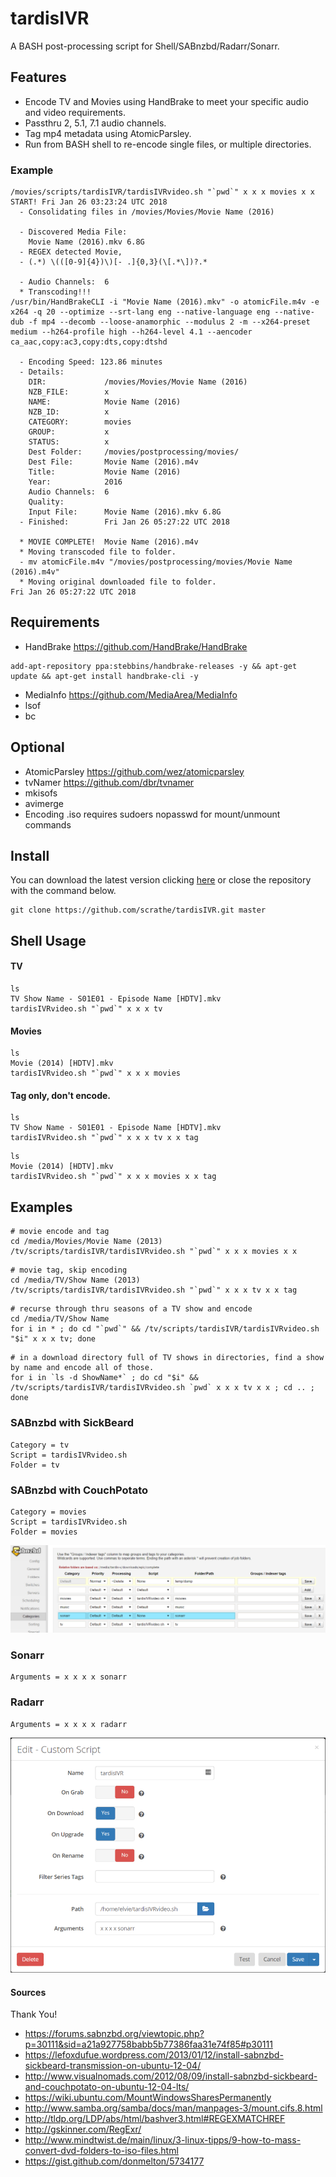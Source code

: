 # tardisIVR
A BASH post-processing script for Shell/SABnzbd/Radarr/Sonarr.

## Features
* Encode TV and Movies using HandBrake to meet your specific audio and video requirements.
* Passthru 2, 5.1, 7.1 audio channels.
* Tag mp4 metadata using AtomicParsley.
* Run from BASH shell to re-encode single files, or multiple directories.

### Example
```
/movies/scripts/tardisIVR/tardisIVRvideo.sh "`pwd`" x x x movies x x 
START! Fri Jan 26 03:23:24 UTC 2018
  - Consolidating files in /movies/Movies/Movie Name (2016)

  - Discovered Media File:
    Movie Name (2016).mkv 6.8G
  - REGEX detected Movie,
  - (.*) \(([0-9]{4})\)[- .]{0,3}(\[.*\])?.*

  - Audio Channels:  6
  * Transcoding!!!
/usr/bin/HandBrakeCLI -i "Movie Name (2016).mkv" -o atomicFile.m4v -e x264 -q 20 --optimize --srt-lang eng --native-language eng --native-dub -f mp4 --decomb --loose-anamorphic --modulus 2 -m --x264-preset medium --h264-profile high --h264-level 4.1 --aencoder ca_aac,copy:ac3,copy:dts,copy:dtshd

  - Encoding Speed: 123.86 minutes
  - Details:
    DIR:             /movies/Movies/Movie Name (2016)
    NZB_FILE:        x
    NAME:            Movie Name (2016)
    NZB_ID:          x
    CATEGORY:        movies
    GROUP:           x
    STATUS:          x
    Dest Folder:     /movies/postprocessing/movies/
    Dest File:       Movie Name (2016).m4v
    Title:           Movie Name (2016)
    Year:            2016
    Audio Channels:  6
    Quality:         
    Input File:      Movie Name (2016).mkv 6.8G
  - Finished:        Fri Jan 26 05:27:22 UTC 2018

  * MOVIE COMPLETE!  Movie Name (2016).m4v 
  * Moving transcoded file to folder.
  - mv atomicFile.m4v "/movies/postprocessing/movies/Movie Name (2016).m4v"
  * Moving original downloaded file to folder.
Fri Jan 26 05:27:22 UTC 2018
```

## Requirements
* HandBrake https://github.com/HandBrake/HandBrake
```
add-apt-repository ppa:stebbins/handbrake-releases -y && apt-get update && apt-get install handbrake-cli -y
```
* MediaInfo https://github.com/MediaArea/MediaInfo
* lsof
* bc

## Optional
* AtomicParsley https://github.com/wez/atomicparsley
* tvNamer https://github.com/dbr/tvnamer
* mkisofs
* avimerge
* Encoding .iso requires sudoers nopasswd for mount/unmount commands

## Install
You can download the latest version clicking [here](https://github.com/scrathe/tardisIVR/archive/master.zip) or close the repository with the command below.
```
git clone https://github.com/scrathe/tardisIVR.git master
```

## Shell Usage
#### TV
```
ls
TV Show Name - S01E01 - Episode Name [HDTV].mkv
tardisIVRvideo.sh "`pwd`" x x x tv
```
#### Movies
```
ls
Movie (2014) [HDTV].mkv
tardisIVRvideo.sh "`pwd`" x x x movies
```
#### Tag only, don't encode.
```
ls
TV Show Name - S01E01 - Episode Name [HDTV].mkv
tardisIVRvideo.sh "`pwd`" x x x tv x x tag
```
```
ls
Movie (2014) [HDTV].mkv
tardisIVRvideo.sh "`pwd`" x x x movies x x tag
```

## Examples
```
# movie encode and tag
cd /media/Movies/Movie Name (2013)
/tv/scripts/tardisIVR/tardisIVRvideo.sh "`pwd`" x x x movies x x
```
```
# movie tag, skip encoding
cd /media/TV/Show Name (2013)
/tv/scripts/tardisIVR/tardisIVRvideo.sh "`pwd`" x x x tv x x tag
```
```
# recurse through thru seasons of a TV show and encode
cd /media/TV/Show Name
for i in * ; do cd "`pwd`" && /tv/scripts/tardisIVR/tardisIVRvideo.sh "$i" x x x tv; done
```
```
# in a download directory full of TV shows in directories, find a show by name and encode all of those.
for i in `ls -d ShowName*` ; do cd "$i" && /tv/scripts/tardisIVR/tardisIVRvideo.sh `pwd` x x x tv x x ; cd .. ; done
```

### SABnzbd with SickBeard
```
Category = tv
Script = tardisIVRvideo.sh
Folder = tv
```

### SABnzbd with CouchPotato
```
Category = movies
Script = tardisIVRvideo.sh
Folder = movies
```

![SABnzbd](https://github.com/scrathe/tardisIVR/blob/master/graphics/tardisIVR-Sonarr1.png?raw=true)

### Sonarr
```
Arguments = x x x x sonarr
```

### Radarr
```
Arguments = x x x x radarr
```

![Sonarr](https://github.com/scrathe/tardisIVR/blob/master/graphics/tardisIVR-Sonarr2.png?raw=true)

#### Sources
Thank You!
* https://forums.sabnzbd.org/viewtopic.php?p=30111&sid=a21a927758babb5b77386faa31e74f85#p30111
* https://lefoxdufue.wordpress.com/2013/01/12/install-sabnzbd-sickbeard-transmission-on-ubuntu-12-04/
* http://www.visualnomads.com/2012/08/09/install-sabnzbd-sickbeard-and-couchpotato-on-ubuntu-12-04-lts/
* https://wiki.ubuntu.com/MountWindowsSharesPermanently
* http://www.samba.org/samba/docs/man/manpages-3/mount.cifs.8.html
* http://tldp.org/LDP/abs/html/bashver3.html#REGEXMATCHREF
* http://gskinner.com/RegExr/
* http://www.mindtwist.de/main/linux/3-linux-tipps/9-how-to-mass-convert-dvd-folders-to-iso-files.html
* https://gist.github.com/donmelton/5734177
